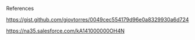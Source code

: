References

https://gist.github.com/giovtorres/0049cec554179d96e0a8329930a6d724

https://na35.salesforce.com/kA141000000OH4N
